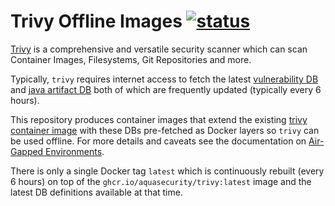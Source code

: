 # Trivy Offline Images [![status](https://github.com/bored-engineer/trivy-offline/actions/workflows/build-and-push.yml/badge.svg?branch=main)](https://github.com/bored-engineer/trivy-offline/actions/workflows/build-and-push.yml?query=branch%3Amain)
[Trivy](https://github.com/aquasecurity/trivy) is a comprehensive and versatile security scanner which can scan Container Images, Filesystems, Git Repositories and more.

Typically, `trivy` requires internet access to fetch the latest [vulnerability DB](https://github.com/aquasecurity/trivy-db) and [java artifact DB](https://github.com/aquasecurity/trivy-java-db) both of which are frequently updated (typically every 6 hours).

This repository produces container images that extend the existing [trivy container image](https://github.com/aquasecurity/trivy/pkgs/container/trivy) with these DBs pre-fetched as Docker layers so `trivy` can be used offline. For more details and caveats see the documentation on [Air-Gapped Environments](https://aquasecurity.github.io/trivy/v0.49/docs/advanced/air-gap/).

There is only a single Docker tag `latest` which is continuously rebuilt (every 6 hours) on top of the `ghcr.io/aquasecurity/trivy:latest` image and the latest DB definitions available at that time.
